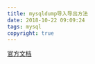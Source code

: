```yaml
---
title: mysqldump导入导出方法
date: 2018-10-22 09:09:24
tags: mysql
copyright: true
---
```


[官方文档](https://dev.mysql.com/doc/refman/8.0/en/mysqldump.html)

